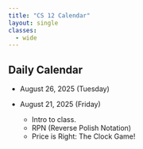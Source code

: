 ```yaml
---
title: "CS 12 Calendar"
layout: single
classes:
  - wide
---
```


## Daily Calendar

- August 26, 2025 (Tuesday)

- August 21, 2025 (Friday)
    - Intro to class.
    - RPN (Reverse Polish Notation)
    - Price is Right: The Clock Game!
